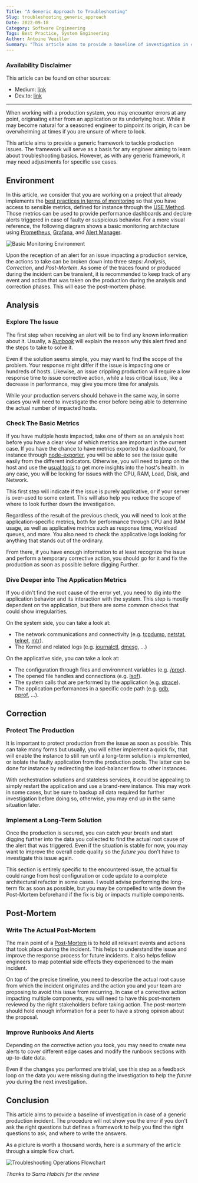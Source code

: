 ```yaml
---
Title: "A Generic Approach to Troubleshooting"
Slug: troubleshooting_generic_approach
Date: 2022-09-18
Category: Software Engineering
Tags: Best Practice, System Engineering
Author: Antoine Veuiller
Summary: "This article aims to provide a baseline of investigation in case of a generic production incident"
---
```


### Availability Disclaimer

This article can be found on other sources:

- Medium: [link](https://aveuiller.medium.com/a-generic-approach-to-troubleshooting-dda764fbbb6)
- Dev.to: [link](https://dev.to/aveuiller/a-generic-approach-to-troubleshooting-14jp)

-----

When working with a production system, you may encounter errors at any point, originating either from an application or its underlying host.
While it may become natural for a seasoned engineer to pinpoint its origin, it can be overwhelming at times if you are unsure of where to look.

This article aims to provide a generic framework to tackle production issues.
The framework will serve as a basis for any engineer aiming to learn about troubleshooting basics.
However, as with any generic framework, it may need adjustments for specific use cases.

## Environment

In this article, we consider that you are working on a project that already implements the [best practices in terms of monitoring](https://www.pagerduty.com/resources/learn/best-practices-for-monitoring/)
so that you have access to sensible metrics, defined for instance through the [USE Method](https://brendangregg.com/usemethod.html).
Those metrics can be used to provide performance dashboards and declare alerts triggered in case of faulty or suspicious behavior.
For a more visual reference, the following diagram shows a basic monitoring architecture using [Prometheus](https://prometheus.io/), [Grafana](https://grafana.com/), and [Alert Manager](https://prometheus.io/docs/alerting/latest/alertmanager/).

![Basic Monitoring Environment](/images/posts/2022-09-18_troubleshooting_basics/Monitoring_Environment.svg)

Upon the reception of an alert for an issue impacting a production service, the actions to take can be broken down into three steps: _Analysis_, _Correction_, and _Post-Mortem_.
As some of the traces found or produced during the incident can be transient, it is recommended to keep track of any event and action that was taken on the production during the analysis and correction phases.
This will ease the post-mortem phase.

## Analysis

### Explore The Issue

The first step when receiving an alert will be to find any known information about it.
Usually, a [_Runbook_](https://www.pagerduty.com/resources/learn/what-is-a-runbook/) will explain the reason why this alert fired and the steps to take to solve it.

Even if the solution seems simple, you may want to find the scope of the problem.
Your response might differ if the issue is impacting one or hundreds of hosts.
Likewise, an issue crippling production will require a low response time to issue corrective action,
while a less critical issue, like a decrease in performance, may give you more time for analysis.

While your production servers should behave in the same way,
in some cases you will need to investigate the error before being able to determine the actual number of impacted hosts.


### Check The Basic Metrics

If you have multiple hosts impacted, take one of them as an analysis host before you have a clear view of which metrics are important in the current case.
If you have the chance to have metrics exported to a dashboard, for instance through [node-exporter](https://github.com/prometheus/node_exporter),
you will be able to see the issue quite easily from the different indicators.
Otherwise, you will need to jump on the host and use the [usual tools](https://linuxconfig.org/linux-basic-health-check-commands) to get more insights into the host's health.
In any case, you will be looking for issues with the CPU, RAM, Load, Disk, and Network.

This first step will indicate if the issue is purely applicative, or if your server is over-used to some extent.
This will also help you reduce the scope of where to look further down the investigation.

Regardless of the result of the previous check, you will need to look at the application-specific metrics,
both for performance through CPU and RAM usage, as well as applicative metrics such as response time, workload queues, and more.
You also need to check the applicative logs looking for anything that stands out of the ordinary.

From there, if you have enough information to at least recognize the issue and perform a temporary corrective action,
you should go for it and fix the production as soon as possible before digging Further.

### Dive Deeper into The Application Metrics

If you didn't find the root cause of the error yet, you need to dig into the application behavior and its interaction with the system.
This step is mostly dependent on the application, but there are some common checks that could show irregularities.

On the system side, you can take a look at:

- The network communications and connectivity (e.g.
  [tcpdump](https://man7.org/linux/man-pages/man1/tcpdump.1.html),
  [netstat](https://man7.org/linux/man-pages/man8/netstat.8.html),
  [telnet](https://www.commandlinux.com/man-page/man1/telnet.1.html),
  [mtr](https://www.commandlinux.com/man-page/man8/mtr.8.html)).
- The Kernel and related logs (e.g.
  [journalctl](https://man7.org/linux/man-pages/man1/journalctl.1.html),
  [dmesg](https://man7.org/linux/man-pages/man1/dmesg.1.html), …)

On the applicative side, you can take a look at:

- The configuration through files and environment variables (e.g. [/proc](https://man7.org/linux/man-pages/man5/proc.5.html)).
- The opened file handles and connections (e.g. [lsof](https://man7.org/linux/man-pages/man8/lsof.8.html)).
- The system calls that are performed by the application (e.g. [strace](https://man7.org/linux/man-pages/man1/strace.1.html)).
- The application performances in a specific code path (e.g. [gdb](https://man7.org/linux/man-pages/man1/gdb.1.html), [pprof](https://github.com/google/pprof), …).

## Correction

### Protect The Production

It is important to protect production from the issue as soon as possible.
This can take many forms but usually, you will either implement a quick fix,
that will enable the instance to still run until a long-term solution is implemented,
or isolate the faulty application from the production pools.
The latter can be done for instance by redirecting the load-balancer flow to other instances.

With orchestration solutions and stateless services,
it could be appealing to simply restart the application and use a brand-new instance.
This may work in some cases, but be sure to backup all data required for further investigation before doing so,
otherwise, you may end up in the same situation later.

### Implement a Long-Term Solution

Once the production is secured, you can catch your breath and start digging further into the data you collected to find the actual root cause of the alert that was triggered.
Even if the situation is stable for now, you may want to improve the overall code quality so the _future you_ don't have to investigate this issue again.

This section is entirely specific to the encountered issue, the actual fix could range from host configuration or code update to a complete architectural refactor in some cases.
I would advise performing the long-term fix as soon as possible, but you may be compelled to write down the Post-Mortem beforehand if the fix is big or impacts multiple components.

## Post-Mortem

### Write The Actual Post-Mortem

The main point of a [Post-Mortem](https://sre.google/sre-book/postmortem-culture/) is to hold all relevant events and actions that took place during the incident.
This helps to understand the issue and improve the response process for future incidents.
It also helps fellow engineers to map potential side effects they experienced to the main incident.

On top of the precise timeline, you need to describe the actual root cause from which the incident originates and the action you and your team are proposing to avoid this issue from recurring.
In case of a corrective action impacting multiple components, you will need to have this post-mortem reviewed by the right stakeholders before taking action.
The post-mortem should hold enough information for a peer to have a strong opinion about the proposal.

### Improve Runbooks And Alerts

Depending on the corrective action you took, you may need to create new alerts to cover different edge cases and modify the runbook sections with up-to-date data.

Even if the changes you performed are trivial, use this step as a feedback loop on the data you were missing during the investigation to help the _future you_ during the next investigation.

## Conclusion

This article aims to provide a baseline of investigation in case of a generic production incident.
The procedure will not show you the error if you don't ask the right questions but defines a framework to help you find the right questions to ask, and where to write the answers.

As a picture is worth a thousand words, here is a summary of the article through a simple flow chart.

![Troubleshooting Operations Flowchart](/images/posts/2022-09-18_troubleshooting_basics/Generic_Troubleshooting_Guide.svg)

_Thanks to Sarra Habchi for the review_
